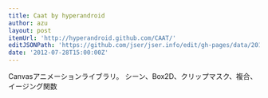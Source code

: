 ```yaml
---
title: Caat by hyperandroid
author: azu
layout: post
itemUrl: 'http://hyperandroid.github.com/CAAT/'
editJSONPath: 'https://github.com/jser/jser.info/edit/gh-pages/data/2012/07/index.json'
date: '2012-07-28T15:00:00Z'
---
```

Canvasアニメーションライブラリ。
シーン、Box2D、クリップマスク、複合、イージング関数
